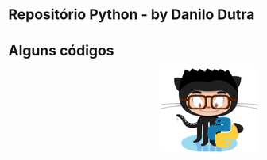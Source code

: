 # Repositório Python - by Danilo Dutra

# Alguns códigos

<img align="right" src="/img/meu-avatar-python.png" width="200">
